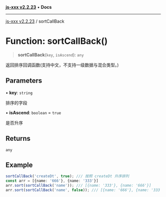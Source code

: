 [**js-xxx v2.2.23**](../README.md) • **Docs**

***

[js-xxx v2.2.23](../README.md) / sortCallBack

# Function: sortCallBack()

> **sortCallBack**(`key`, `isAscend`): `any`

返回排序回调函数(支持中文，不支持一级数据与混合类型。)

## Parameters

• **key**: `string`

排序的字段

• **isAscend**: `boolean` = `true`

是否升序

## Returns

`any`

## Example

```ts
sortCallBack('createDt', true); /// 按照 createDt 升序排列
const arr = [{name: '666'}, {name: '333'}]
arr.sort(sortCallBack('name')); /// [{name: '333'}, {name: '666'}]
arr.sort(sortCallBack('name', false)); /// [{name: '666'}, {name: '333'}]
```
